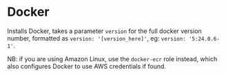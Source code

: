 # Docker

Installs Docker, takes a parameter `version` for the full docker version number, formatted as `version: '[version_here]'`, eg: `version: '5:24.0.6-1'`.

NB: if you are using Amazon Linux, use the `docker-ecr` role instead, which also
configures Docker to use AWS credentials if found.
